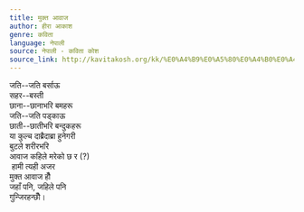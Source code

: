 ```yaml
---
title: मुक्त आवाज
author: हीरा आकाश
genre: कविता
language: नेपाली
source: नेपाली - कविता कोश
source_link: http://kavitakosh.org/kk/%E0%A4%B9%E0%A5%80%E0%A4%B0%E0%A4%BE_%E0%A4%86%E0%A4%95%E0%A4%BE%E0%A4%B6
---
```


जति--जति बर्साऊ  
सहर--बस्ती  
छाना--छानाभरि बमहरू  
जति--जति पड्काऊ  
छाती--छातीभरि बन्दुकहरू  
या कुल्च दाब्रैदाब्रा हुनेगरी  
बुटले शरीरभरि  
आवाज कहिले मरेको छ र (?)  
 हामी त्यही अजर  
मुक्त आवाज हौँ  
जहाँ पनि, जहिले पनि  
गुन्जिरहन्छौँ।
